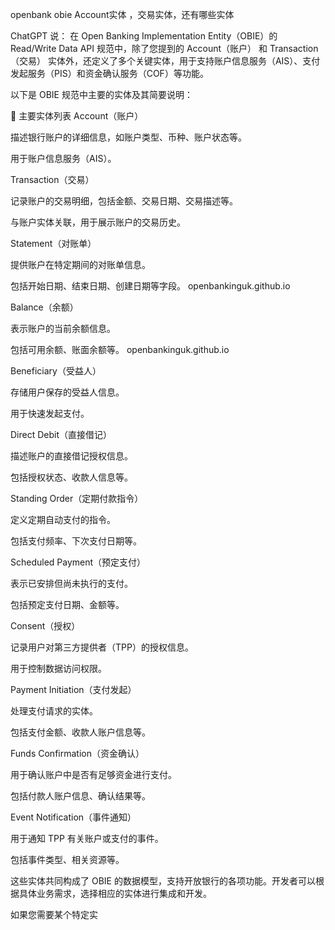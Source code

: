 

openbank obie  Account实体 ，交易实体，还有哪些实体


ChatGPT 说：
在 Open Banking Implementation Entity（OBIE）的 Read/Write Data API 规范中，除了您提到的 Account（账户） 和 Transaction（交易） 实体外，还定义了多个关键实体，用于支持账户信息服务（AIS）、支付发起服务（PIS）和资金确认服务（COF）等功能。

以下是 OBIE 规范中主要的实体及其简要说明：

📘 主要实体列表
Account（账户）

描述银行账户的详细信息，如账户类型、币种、账户状态等。

用于账户信息服务（AIS）。

Transaction（交易）

记录账户的交易明细，包括金额、交易日期、交易描述等。

与账户实体关联，用于展示账户的交易历史。

Statement（对账单）

提供账户在特定期间的对账单信息。

包括开始日期、结束日期、创建日期等字段。
openbankinguk.github.io

Balance（余额）

表示账户的当前余额信息。

包括可用余额、账面余额等。
openbankinguk.github.io

Beneficiary（受益人）

存储用户保存的受益人信息。

用于快速发起支付。

Direct Debit（直接借记）

描述账户的直接借记授权信息。

包括授权状态、收款人信息等。

Standing Order（定期付款指令）

定义定期自动支付的指令。

包括支付频率、下次支付日期等。

Scheduled Payment（预定支付）

表示已安排但尚未执行的支付。

包括预定支付日期、金额等。

Consent（授权）

记录用户对第三方提供者（TPP）的授权信息。

用于控制数据访问权限。

Payment Initiation（支付发起）

处理支付请求的实体。

包括支付金额、收款人账户信息等。

Funds Confirmation（资金确认）

用于确认账户中是否有足够资金进行支付。

包括付款人账户信息、确认结果等。

Event Notification（事件通知）

用于通知 TPP 有关账户或支付的事件。

包括事件类型、相关资源等。

这些实体共同构成了 OBIE 的数据模型，支持开放银行的各项功能。开发者可以根据具体业务需求，选择相应的实体进行集成和开发。

如果您需要某个特定实